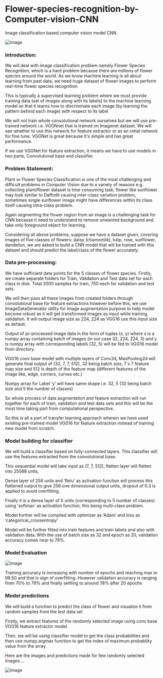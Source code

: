 # Flower-species-recognition-by-Computer-vision-CNN
Image classification based computer vision model CNN

![image](https://user-images.githubusercontent.com/49444353/128812725-11466206-402b-4973-aa47-cad30879e74a.png)

### Introduction:

We will deal with image classification problem namely Flower Species Recognition, which is a hard problem because there are millions of flower species around the world. As we know machine learning is all about learning from past data, we need huge dataset of flower images to perform real-time flower species recognition

This is typically a supervised learning problem where we must provide training data (set of images along with its labels) to the machine learning model so that it learns how to discriminate each image (by learning the pattern behind each image) with respect to its label

We will not train whole convolutional network ourselves but we will use pre-trained network i.e. VGGNnet that is trained on Imagenet dataset. We will see whether to use this network for feature extractor or as an initial network for fine tune. VGGNet is great because it's simple and has great performance.

If we use VGGNet for feature extraction, it means we have to use models in two parts, Convolutional base and classifier.
 
 ### Problem Statement:
 
Plant or Flower Species Classification is one of the most challenging and difficult problems in Computer Vision due to a variety of reasons e.g. collecting plant/flower dataset is time consuming task, flower like sunflower may look similar to Daffodil causing inter-class variation problem, sometimes single sunflower image might have differences within its class itself causing intra-class problem. 

Again segmenting the flower region from an image is a challenging task for CNN because it need to understand to remove unwanted background and take only foreground object for learning.

Considering all above problems, suppose we have a dataset given, covering images of five classes of flowers: daisy (chamomile), tulip, rose, sunflower, dandelion, we are asked to build a CNN model that will be trained with this dataset and should predict the label/class of the flower accurately.

### Data pre-processing:

We have sufficient data points for the 5 classes of flower species. Firstly, we create separate folders for Train, Validation and Test data set for each class in disk. Total 2000 samples for train, 750 each for validation and test sets.

We will then pass all these images from created folders through convolutional base  for feature extractions however before this, we use ImageDataGenerator utility for image augmentation purpose to help model become robust as it will get transformed images as input while training, validation. It will output image size as 224, 224 as VGG16 use this input size as default. 

Output of pr-processed image data in the form of tuples (x, y) where x is a numpy array containing batch of images (in our case 32, 224, 224, 3) and y is numpy array with corresponding labels (32, 5) will be fed to VGG16 model from directory.

VGG16 conv base model with multiple layers of Conv2d, MaxPooling2d will generate final output of (32, 7, 7, 512), 32 being batch size, 7 x 7 feature map size and 512 is depth of the feature map (different features of the image like, edge, corners, curves etc.)

Numpy array for Label ‘y’ will have same shape i.e. 32, 5 (32 being batch size and 5 the number of classes)

So whole process of data augmentation and feature extraction will run together for each of train, validation and test data sets and this will be the most time taking part from computational perspective.

So this is all a part of transfer learning approach wherein we have used existing pre-trained model VGG16 for feature extraction instead of training new model from scratch.  
 
### Model building for classifier 

We will build a classifier based on fully-connected layers. This classifier will use the features extracted from the convolutional base.

This sequential model will take input as (7, 7, 512), flatten layer will flatten into 25088 units, 

Dense layer of 256 units and ‘Relu’ as activation function will process this flattened output to give 256 one dimensional output units, dropout of 0.3 is applied to avoid overfitting.

Finally it is a dense layer of 5 units (corresponding to 5 number of classes) using ‘softmax’ as activation function, this being multi-class problem.

Model further will be compiled with optimizer as ‘Adam’ and loss as ‘categorical_crossentropy’  

Model will be further fitted into train features and train labels and also with validation data. With the use of batch size as 32 and epoch as 20, validation accuracy comes near to 78%. 

### Model Evaluation 

![image](https://user-images.githubusercontent.com/49444353/128813401-bb547c63-ce2f-4655-add2-734de994a855.png)

Training accuracy is increasing with number of epochs and reaching max to 99.50 and that is sign of overfitting. However validation accuracy is ranging from 70% to 79% and finally settling to around 78% after 20 epochs

### Model predictions 

 We will build a function to predict the class of flower and visualize it from random samples from the test data set
 
Firstly, we extract features of the randomly selected image using conv base VGG16 feature extractor model

Then, we will be using classifier model to get the class probabilities and then use numpy.argmax function to get the index of maximum probability value from the array. 

Here are the images and predictions made for few randomly selected images….

![image](https://user-images.githubusercontent.com/49444353/128813578-b82adff1-9bec-4234-bdfb-db6dae68856a.png)









 




